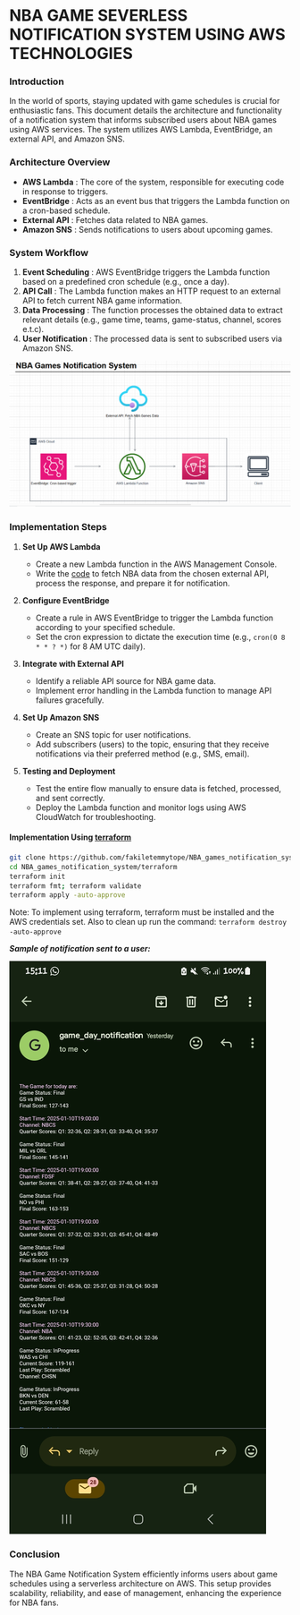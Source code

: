 # NBA GAME SEVERLESS NOTIFICATION SYSTEM USING AWS TECHNOLOGIES

### Introduction

In the world of sports, staying updated with game schedules is crucial for enthusiastic fans. This document details the architecture and functionality of a notification system that informs subscribed users about NBA games using AWS services. The system utilizes AWS Lambda, EventBridge, an external API, and Amazon SNS.

### Architecture Overview

* **AWS Lambda** : The core of the system, responsible for executing code in response to triggers.
* **EventBridge** : Acts as an event bus that triggers the Lambda function on a cron-based schedule.
* **External API** : Fetches data related to NBA games.
* **Amazon SNS** : Sends notifications to users about upcoming games.

### System Workflow

1. **Event Scheduling** : AWS EventBridge triggers the Lambda function based on a predefined cron schedule (e.g., once a day).
2. **API Call** : The Lambda function makes an HTTP request to an external API to fetch current NBA game information.
3. **Data Processing** : The function processes the obtained data to extract relevant details (e.g., game time, teams, game-status, channel, scores e.t.c).
4. **User Notification** : The processed data is sent to subscribed users via Amazon SNS.

![img](./Screenshot%202025-01-12%20152748.png)

### Implementation Steps

1. **Set Up AWS Lambda**

   * Create a new Lambda function in the AWS Management Console.
   * Write the [code](./lambda_function/main.py) to fetch NBA data from the chosen external API, process the response, and prepare it for notification.
2. **Configure EventBridge**

   * Create a rule in AWS EventBridge to trigger the Lambda function according to your specified schedule.
   * Set the cron expression to dictate the execution time (e.g., `cron(0 8 * * ? *)` for 8 AM UTC daily).
3. **Integrate with External API**

   * Identify a reliable API source for NBA game data.
   * Implement error handling in the Lambda function to manage API failures gracefully.
4. **Set Up Amazon SNS**

   * Create an SNS topic for user notifications.
   * Add subscribers (users) to the topic, ensuring that they receive notifications via their preferred method (e.g., SMS, email).
5. **Testing and Deployment**

   * Test the entire flow manually to ensure data is fetched, processed, and sent correctly.
   * Deploy the Lambda function and monitor logs using AWS CloudWatch for troubleshooting.

#### Implementation Using [terraform](./terraform)

```bash
git clone https://github.com/fakiletemmytope/NBA_games_notification_system.git
cd NBA_games_notification_system/terraform
terraform init
terraform fmt; terraform validate
terraform apply -auto-approve
```

Note: To implement using terraform, terraform must be installed and the AWS credentials set. Also to clean up run the command: `terraform destroy -auto-approve`

***Sample of notification sent to a user:***

![img](./Screenshot_20250112_151126_Gmail.jpg)

### Conclusion

The NBA Game Notification System efficiently informs users about game schedules using a serverless architecture on AWS. This setup provides scalability, reliability, and ease of management, enhancing the experience for NBA fans.
